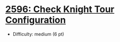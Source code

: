 # [2596: Check Knight Tour Configuration](https://leetcode.com/problems/check-knight-tour-configuration/)
- Difficulty: medium (6 pt)
        